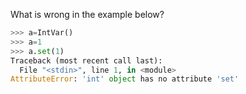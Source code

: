 What is wrong in the example below?
```python
>>> a=IntVar()
>>> a=1
>>> a.set(1)
Traceback (most recent call last):
  File "<stdin>", line 1, in <module>
AttributeError: 'int' object has no attribute 'set'
  ```
